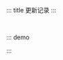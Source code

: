 ::: title 更新记录
:::

<lay-timeline style="padding-left:30px;padding-top:30px;">
  <lay-timeline-item title="🐛 尾版本号：日常问题更新。" simple></lay-timeline-item>
  <lay-timeline-item title="🌟 次版本号：带有新特性的向下兼容的版本。" simple></lay-timeline-item>
  <lay-timeline-item title="♻️ 主版本号：含有破坏性更新和新特性，不在发布周期内。" simple></lay-timeline-item>
</lay-timeline>

::: demo
<template>
<lay-timeline>
  <lay-timeline-item title="1.7.x">
        <ul> 
      <a name="1-7-13"></a> 
      <li> 
        <h3>1.7.13 <span class="layui-badge-rim">2022-12-17</span></h3> 
        <ul>
          <li>[修复] select 组件多选模式设置 style 属性 width 宽度失效问题。</li>
          <li>[修复] transfer 组件 search-method 设置后默认检索逻辑仍生效的问题。</li>
          <li>[修复] transfer 组件 width 属性受 flex 影响宽度不稳定的问题。</li>
          <li>[修复] tab 组件在夜间模式下默认样式与卡片样式出现额外的白色边框。</li>
          <li>[优化] transfer 组件 search 属性开启时，拼字阶段仍触发搜索的问题。</li>
          <li>[优化] router 路由拦截添加 nprogress 加载过渡动画。</li>
        </ul>  
      </li>
    </ul>
      <ul> 
      <a name="1-7-12"></a> 
      <li> 
        <h3>1.7.12 <span class="layui-badge-rim">2022-12-15</span></h3> 
        <ul>
          <li>[新增] transfer 组件 leftTitle 插槽, 自定义左侧标题。</li>
          <li>[新增] transfer 组件 rightTitle 插槽, 自定义右侧标题。</li>
          <li>[新增] transfer 组件 search-method 方法，自定义搜索逻辑。</li>
          <li>[新增] tag-input 组件 append 插槽, 用于前缀自定义内容。</li>
          <li>[新增] tag-input 组件 prepend 插槽, 用于后缀自定义内容。</li>
          <li>[新增] select 组件 append 插槽, 用于前缀自定义内容。</li>
          <li>[新增] select 组件 prepend 插槽，用于后缀自定义内容。</li>
          <li>[新增] split-panel-item 组件 space 属性百分比数值支持。</li>
          <li>[修复] icon-picker 组件按需加载 lay-icon 无法解析的警告。</li>
          <li>[修复] transfer 组件 dataSource 配置不存在 title 属性时产生异常。</li>
          <li>[修复] table 组件 columns 属性动态修改后表格不刷新的响应式问题。</li>
        </ul>  
      </li>
    </ul>
    <ul> 
      <a name="1-7-11"></a> 
      <li> 
        <h3>1.7.11 <span class="layui-badge-rim">2022-12-05</span></h3> 
        <ul>
          <li>[新增] tab 组件鼠标滚动功能, 兼容移动端 touch 事件。</li>
          <li>[新增] textarea 组件 autosize 属性, 根据内容自适应大小。</li>
          <li>[新增] icon-picker 组件 allow-clear 属性, 开启清空操作。</li>
          <li>[修复] button 组件 夜间模式 下, 普通按钮边框高亮与背景色不一致的问题。</li>
          <li>[修复] cascader 组件 v-model 属性不为空时, 无法正常回显。</li>
          <li>[修复] select 组件 muilpart 为 true 时候 placeholder 属性无效。</li>
          <li>[修复] page-header 组件 backIcon 插槽 html 中使用无效。</li>
          <li>[优化] checkbox 组件 默认主题 下, 勾选框多余的左边框。</li>
          <li>[优化] icon-picker 组件 下拉 图标, 在打开关闭时赋予不同的状态。</li>
          <li>[优化] table 组件 .layui-table-total 背景色 fixed 字段不生效的问题。</li>
          <li>[优化] layer 组件 success 回调执行时机。</li>
        </ul> 
      </li>
    </ul>
    <ul> 
      <a name="1-7-10"></a> 
      <li> 
        <h3>1.7.10 <span class="layui-badge-rim">2022-11-30</span></h3> 
        <ul>
          <li>[修复] select 组件 search-method 属性, 自定义搜索逻辑不生效。</li>
          <li>[优化] select 组件文档, 简化使用案例。</li>
        </ul> 
      </li>
    </ul>
    <ul> 
      <a name="1-7-9"></a> 
      <li> 
        <h3>1.7.9 <span class="layui-badge-rim">2022-11-22</span></h3> 
        <ul>
          <li>[新增] select 组件 search-method 属性, 允许自定义搜索逻辑。</li>
          <li>[修复] tag 组件 max-width 属性, 内容超出后 `...` 省略符缺失。</li>
          <li>[修复] table 组件 column 属性 align 配置失效, 该问题仅存在 1.7.8 版本。</li>
          <li>[修复] select 组件 build 后, 选中内容无法正确回显。</li>
          <li>[修复] tab 组件 build 后, tab-item 无法正确显示, 在嵌套 v-for 时。</li>
          <li>[修复] table 组件 default-toolbar 在配置数组时, 未按顺序渲染。</li>
        </ul> 
      </li>
    </ul>
    <ul> 
      <a name="1-7-8"></a> 
      <li> 
        <h3>1.7.8 <span class="layui-badge-rim">2022-11-19</span></h3> 
        <ul>
          <li>[新增] upload 组件 auto 属性, 是否自动上传配置。</li>
          <li>[修复] table 组件 ellipsisTooltip 属性不生效。</li>
          <li>[优化] backtop 组件部分浏览器版本无法正常返回顶部。</li>
          <li>[优化] date-picker 组件 btn 操作 border-radius 样式细节。</li>
          <li>[优化] tag-input 组件 maxWidth 属性默认为 100%。</li>
          <li>[优化] tag-input 组件 tagWidth 超出 input 宽度时自动省略文本。</li>
          <li>[优化] table 组件 default-toolbar 属性支持 Array 类型, 举例：['print']。</li>
          <li>[优化] select 组件 dropdown 关闭时统一清空 search 内容。</li>
        </ul> 
      </li>
    </ul>
    <ul> 
      <a name="1-7-7"></a> 
      <li> 
        <h3>1.7.7 <span class="layui-badge-rim">2022-11-11</span></h3> 
        <ul>
          <li>[新增] upload 组件 text 属性, 设置上传描述。</li>
          <li>[新增] upload 组件 dragText 属性, 设置拖拽面板提示信息。</li>
          <li>[修复] select-option 组件 default 插槽内容为多层元素时, 使用 label 属性值作为回显。</li>
          <li>[修复] input-number 组件 step 设置为小数时精度丢失的问题。</li>
          <li>[修复] tooltip 组件临近屏幕边界, 三角位置显示错误。</li>
          <li>[优化] select-option 组件 多选 模式只能点击复选框的问题。</li>
          <li>[优化] select 组件 search 事件在拼字时触发的问题。</li>
          <li>[优化] select 组件 change 事件触发时机不恰当的问题。</li>
        </ul> 
      </li>
    </ul>
    <ul> 
      <a name="1-7-6"></a> 
      <li> 
        <h3>1.7.6 <span class="layui-badge-rim">2022-11-09</span></h3> 
        <ul>
          <li>[新增] page-header 组件 back-icon 插槽, 自定义返回图标。</li>
          <li>[新增] page-header 组件 back-icon 属性, 自定义返回图标。</li>
          <li>[修复] input-number 组件 step 设置为小数时精度丢失的问题。</li>
          <li>[修复] datePicker 组件 年选择器 清空后再点击确定回显错误。</li>
          <li>[修复] select 组件 单选模式 与 多选模式 清空操作样式不统一的问题。</li>
          <li>[修复] select 组件 单选模式 与 多选模式 下拉宽度不一致的问题。</li>
          <li>[修复] select 组件 多选模式 @search 事件不生效的问题。</li>
          <li>[优化] select 组件 label 属性不兼容 number 类型。</li>
          <li>[优化] select-option 组件 label 属性为 null 时, 单选不展示。</li>
          <li>[优化] select-option 组件 label 属性为 null 时, 搜索报错。</li>
          <li>[优化] datePicker 组件 新增change,blur,foucs事件。</li>
        </ul> 
      </li>
    </ul>
    <ul> 
      <a name="1-7-5"></a> 
      <li> 
        <h3>1.7.5 <span class="layui-badge-rim">2022-11-06</span></h3> 
        <ul>
          <li>[修复] select 组件单选模式验证失败后边框无变化的问题。</li>
          <li>[修复] tooltip 组件临近屏幕边界, 三角位置显示错误。</li>
          <li>[修复] upload 组件开启 cut 裁剪属性, 取消上传仍会弹出裁剪界面。</li>
          <li>[修复] upload 组件开启 cut 裁剪属性, 多次上传同文件, 非首次都不会弹出裁剪框。</li>
          <li>[优化] collapse 组件 collapseTransition 属性开启时, 为下拉图标增加转场动画。</li>
        </ul> 
      </li>
    </ul>
    <ul> 
      <a name="1-7-4"></a> 
      <li> 
        <h3>1.7.4 <span class="layui-badge-rim">2022-11-04</span></h3> 
        <ul>
          <li>[新增] button 按钮 active 效果。</li>
          <li>[新增] input 组件 max 与 min 属性, 用于控制 number 类型下手动输入值的范围。</li>
          <li>[修复] textarea 组件边框 hover 状态颜色和其它 form 系列组件不一样的问题。</li>
          <li>[修复] tag-input 组件获取焦点与 hover 状态和其它 form 系列组件不一样的问题。</li>
          <li>[修复] upload 组件多次上传同一文件时，除了第一次都无法正常触发到@before和@done 事件。</li>
          <li>[修复] select 组件 slots 无法正常解决注释的问题。</li>
          <li>[修复] tab 组件 slots 无法正常解决注释与 v-if 的问题。</li>
          <li>[修复] select 单选模式和多选模式, 鼠标悬停时边框颜色不一样的问题。</li>
          <li>[修复] textarea 双向绑定在拼字时触发更新的问题。</li>
          <li>[修复] input-number 组件 disabled-input 属性开启时，点击减号无效。</li>
          <li>[修复] input-number 的 min 和 max 属性在手动输入值的场景下无效。</li>
          <li>[修复] button 组件 disabled 属性无效。</li>
          <li>[修复] button-group 组件, 个别类型无法正常显示分割线。</li>
          <li>[修复] select 组件禁用后 仍能清空的问题。</li>
          <li>[修复] input-number 组件无法手动输入负数的问题。</li>
          <li>[修复] input-number 组件清空内容，输入框失去焦点后数字复显的问题。</li>
          <li>[修复] input-number 组件设置步长点击增加，直接拼接字符串的问题。</li>
          <li>[修复] textarea 和 select 验证失败后边框颜色没有变成红色。</li>
        </ul> 
      </li>
    </ul>
    <ul> 
      <a name="1-7-3"></a> 
      <li> 
        <h3>1.7.3 <span class="layui-badge-rim">2022-10-27</span></h3> 
        <ul>
          <li>[修复] table 组件 滚动条 拖拽时 header 产生错位。</li>
          <li>[修复] layer 组件 notifiy 类型 css 丢失的问题。</li>
          <li>[优化] layer 组件 notifiy 类型 class 命名规范。</li>
          <li>[升级] layer-vue 1.4.7 版本。</li>
        </ul> 
      </li>
    </ul>
    <ul> 
      <a name="1-7-2"></a> 
      <li> 
        <h3>1.7.2 <span class="layui-badge-rim">2022-10-26</span></h3> 
        <ul>
          <li>[优化] input 组件 disabled 属性禁用效果。</li>
          <li>[优化] textarea 组件 disabled 属性禁用效果。</li>
          <li>[优化] switch 组件 disabled 属性禁用效果。</li>
          <li>[优化] select 组件 disabled 属性禁用效果。</li>
          <li>[优化] tag-input 组件 disabled 属性禁用效果。</li>
          <li>[优化] color-picker 组件 disabled 属性禁用效果。</li>
          <li>[优化] cascader 组件 disabled 属性禁用效果。</li>
          <li>[优化] icon-picker 组件 disabled 属性禁用效果。</li>
        </ul> 
      </li>
    </ul>
    <ul> 
      <a name="1-7-1"></a> 
      <li> 
        <h3>1.7.1 <span class="layui-badge-rim">2022-10-26</span></h3> 
        <ul>
          <li>[新增] date-picker 组件 placeholder 属性 array 类型兼容。</li>
          <li>[修复] date-picker 组件 range 属性为 true 时的 国际化 翻译失效。</li> 
          <li>[修复] date-picker 组件 range 属性为 true 时的 lay-dropdown 无法解析警告。</li>
          <li>[修复] upload 组件 裁剪 案例不生效问题, 前提需要 acceptMime 为 images 值。</li>
          <li>[优化] upload 组件 i18n 国际化支持。</li>
        </ul> 
      </li>
    </ul>
    <ul> 
      <a name="1-7-0"></a> 
      <li> 
        <h3>1.7.0 <span class="layui-badge-rim">2022-10-24</span></h3> 
        <ul>
          <li>[新增] select 组件 contentClass 属性, 用于自定义内容区域 class 属性。</li>
          <li>[新增] select 组件 contentStyle 属性, 用于自定义内容区域 style 属性。</li>
          <li>[新增] icon-picker 组件 disabled 属性, 禁用颜色选择。</li>
          <li>[新增] icon-picker 组件 contentClass 属性, 用于自定义内容区域 class 属性。</li>
          <li>[新增] icon-picker 组件 contentStyle 属性, 用于自定义内容区域 style 属性。</li>
          <li>[新增] color-picker 组件 disabled 属性, 禁用图标选择。</li>
          <li>[新增] color-picker 组件 contentClass 属性, 用于自定义内容区域 class 属性。</li>
          <li>[新增] color-picker 组件 contentStyle 属性, 用于自定义内容区域 style 属性。</li>
          <li>[新增] cascader 组件 disabled 属性, 禁用数据选择。</li>
          <li>[新增] cascader 组件 contentClass 属性, 用于自定义内容区域 class 属性。</li>
          <li>[新增] cascader 组件 contentStyle 属性, 用于自定义内容区域 style 属性。</li>
          <li>[新增] date-picker 组件 contentClass 属性, 用于自定义内容区域 class 属性。</li>
          <li>[新增] date-picker 组件 contentStyle 属性, 用于自定义内容区域 style 属性。</li>
          <li>[修复] date-picker 组件 type 属性为 date 值, range 属性为 true 时, 结束月份出现 13 月的问题。</li>
          <li>[修复] space 组件 size 属性使用内置 string ['md','sm'] 不生效的问题。</li>
          <li>[修复] table 组件 datasource 为空, 表头超出宽度无法滚动的问题。</li>
          <li>[修复] page 组件 pages 属性起始页计算逻辑, 在接近尾页时 pages 页码不对应的问题。</li>
          <li>[修复] select 组件 multiple 与 disabled 属性同时为 true 时, 禁用效果失效。</li>
          <li>[删除] select 组件 show-empty 属性, 由用户自定义 select-option 代替。</li>
          <li>[删除] select 组件 empty-message 属性, 由用户自定义 select-option 代替。</li>
          <li>[删除] select 组件 placeholder, searchPlaceholder 属性默认值, 由使用者提供。</li>
          <li>[优化] select 组件 disabled 属性效果, hover 状态显示禁用光标, 并保持 border 颜色不变。</li>
          <li>[优化] input 组件 disabled 属性效果, hover 状态保持 border 颜色不变。</li>
          <li>[优化] switch 组件 disabled 属性效果, 光标移入圆形白色按钮不显示禁用光标。</li>
          <li>[优化] tag-input 组件 disabled 属性效果, 与其他组件保持相同设计规范。</li>
          <li>[优化] date-picker, empty, page 组件支持 i18n 国际化。</li>
        </ul> 
      </li>
    </ul>
  </lay-timeline-item>
  <lay-timeline-item title="1.6.x">
    <ul> 
      <a name="1-6-9"></a> 
      <li> 
        <h3>1.6.9 <span class="layui-badge-rim">2022-10-18</span></h3> 
        <ul>
          <li>[修复] select 组件内部维护 options 时导致的内存溢出问题。</li>
          <li>[修复] select 组件单选模式 showSearch 属性开启时, 输入框循环重置的问题。</li>
          <li>[修复] upload 组件 drag 为 true 时, 获取拖拽文件 files 集合失败, 无法正常上传。</li>
          <li>[优化] layer 组件 id 属性, 当值相同时仅保留最新的弹出层实例。</li>
          <li>[升级] layer-vue 1.4.6 版本。</li> 
        </ul> 
      </li>
    </ul>
    <ul> 
      <a name="1-6-8"></a> 
      <li> 
        <h3>1.6.8 <span class="layui-badge-rim">2022-10-14</span></h3> 
        <ul>
          <li>[修复] upload 组件 drag 为 false 时的 removeEventListener 警告。</li>
          <li>[修复] upload 组件销毁 drap drapenter dragover 事件未注销。</li>
        </ul> 
      </li>
    </ul>
    <ul> 
      <a name="1-6-7"></a> 
      <li> 
        <h3>1.6.7 <span class="layui-badge-rim">2022-10-13</span></h3> 
        <ul>
          <li>[修复] menu 组件 ident 属性带来的 typescript 警告。</li>
          <li>[修复] tansfer 组件 data-source 属性缺少响应式的特性。</li>
          <li>[修复] upload 组件 drag 属性开启后, 拖拽上传无效的问题。</li>
          <li>[优化] switch 组件 on-switch-text 和 un-switch-text 属性, 为描述提供适当边距。</li>
          <li>[优化] config-provider 组件 dark-partial 属性默认值, 降低整体饱和度。</li>
        </ul> 
      </li>
    </ul>
    <ul> 
      <a name="1-6-6"></a> 
      <li> 
        <h3>1.6.6 <span class="layui-badge-rim">2022-10-11</span></h3> 
        <ul>
          <li>[新增] menu 组件 ident 属性, 用于开启目录缩进与缩进尺寸。</li>
          <li>[新增] table 组件 column 配置 total-row-method 属性, 用于自定义列统计逻辑。</li>
          <li>[修复] table 组件 column 配置 fixed 属性, 特殊情况下的列空白问题。</li>
          <li>[修复] talle 组件 table-row 行 algin 等属性, 不跟随 column 列配置的问题。</li>
          <li>[修复] table 组件 table-row 行 fixed 属性不生效的问题。</li>
        </ul> 
      </li>
    </ul>
    <ul> 
      <a name="1-6-5"></a> 
      <li> 
        <h3>1.6.5 <span class="layui-badge-rim">2022-10-11</span></h3> 
        <ul>
          <li>[新增] datePicker 组件 type 属性为 date 与 datetime 时, 支持时间戳传入。</li>
          <li>[修复] datePicker 组件 type 属性为 dateTime 时 同时选择日期与时间不生效问题。</li>
          <li>[修复] datepicker 组件 type 属性为 mouth 时, v-model 为 number 类型时, 月份选择显示NaN。</li>
          <li>[修复] tree 组件 checkedKeys 属性赋值默认子集全部选中的问题。</li>
          <li>[修复] layer 组件在高版本 google 中的 event.path 警告信息。</li>
          <li>[修复] select-option 组件 default 插槽不可用的问题。</li>
        </ul> 
      </li>
    </ul>
    <ul> 
      <a name="1-6-4"></a> 
      <li> 
        <h3>1.6.4 <span class="layui-badge-rim">2022-10-09</span></h3> 
        <ul>
          <li>[修复] radio 组件 value 属性不兼容 number 类型而导致类型警告。</li>
          <li>[修复] table 组件 .layui-table-body 增加过渡动画后, 修改 height 样式, 导致 header 错位。</li>
          <li>[修复] select-option 组件在伴随 v-if 指令时导致无法正常渲染。</li>
        </ul> 
      </li>
    </ul>
    <ul> 
      <a name="1-6-3"></a> 
      <li> 
        <h3>1.6.3 <span class="layui-badge-rim">2022-10-08</span></h3> 
        <ul>
          <li>[修复] select 组件 option 子组件 hover 样式缺失。</li>
          <li>[修复] select 组件下拉图标在选择 option 后状态不重置的问题。</li>
          <li>[修复] select 组件多选模式, 选项无法手动删除的问题。</li>
          <li>[修复] layer 组件 end 回调函数多次触发的问题。</li>
        </ul> 
      </li>
    </ul>
    <ul> 
      <a name="1-6-2"></a> 
      <li> 
        <h3>1.6.2 <span class="layui-badge-rim">2022-10-07</span></h3> 
        <ul>
          <li>[修复] upload 组件 size 属性提示信息单位换算错误。</li>
          <li>[修复] tree 组件 checkStrictly 属性为 true 时, 初始数据仍关联选择。</li>
          <li>[修复] icon-picker 组件 v-model 缺失响应式特性。</li>
          <li>[修复] select-option 组件 hover 状态的选择样式。</li>
          <li>[升级] 升级 vue 3.2.40 与 typescript 4.8.4。</li>
        </ul> 
      </li>
    </ul>
    <ul> 
      <a name="1-6-1"></a> 
      <li> 
        <h3>1.6.1 <span class="layui-badge-rim">2022-10-06</span></h3> 
        <ul>
          <li>[修复] layer 组件 v-model 默认为 true 时弹出层不显示的问题。</li>
          <li>[修复] layer 组件 success 回调函数属性默认显示时不触发的问题。</li>
          <li>[修复] layer 组件 msg 调用 content-height 内容高度计算不正确。</li>
          <li>[修复] layer 组件 btn 与 close 操作抖动的问题。</li>
          <li>[升级] layer-vue 1.4.3 版本。</li>
        </ul> 
      </li>
    </ul>
    <ul> 
      <a name="1-6-0"></a> 
      <li> 
        <h3>1.6.0 <span class="layui-badge-rim">2022-10-04</span></h3> 
        <ul>
          <li>[新增] tree 组件 checkStrictly 属性, 开启复选框时解除父子联动关系, 默认为 false。</li>
          <li>[修复] tree 组件 title 自定义标题插槽, 不生效的问题。</li>
          <li>[修复] tree 组件 node 配置 disabled 启用时, @node-click 事件仍触发的问题。</li>
          <li>[修复] select 组件 multiple 开启时, 值不存在时导致控制台异常。</li>
          <li>[修复] timeline 组件 title 属性必填警告。</li>
          <li>[修复] cascader 组件 trigger 属性必填警告。</li>
          <li>[修复] select-option 组件 value 属性 number 类型值警告。</li>
          <li>[修复] checkbox 组件 value 属性 number 类型值警告。</li>
          <li>[修复] checkbox 组件 label 属性与 default 插槽不设置, layui-checkbox-label 元素仍存在的问题。</li>
          <li>[修复] tree 组件 show-checkbox 为 true 时, 复选框与标题间距过宽的问题。</li>
          <li>[修复] tree 组件 node 配置 disabled 启用时, 仍会因为父子关联选择。</li>
          <li>[修复] table 组件 indentSize 属性, 在加载远程数据时不生效的问题。</li>
          <li>[调整] date-picker 组件 laydate-range-hover 前景色与背景色。</li>
        </ul> 
      </li>
    </ul>
  </lay-timeline-item>
  <lay-timeline-item title="1.5.x">
      <ul> 
      <a name="1-5-1"></a> 
      <li> 
        <h3>1.5.1 <span class="layui-badge-rim">2022-09-30</span></h3> 
        <ul>
          <li>[新增] avatar 组件 default 插槽, 支持文本头像, 用于复杂场景。</li>
          <li>[新增] avatar 组件 icon 属性, 用于展示 iconfont 头像, 默认值为 `layui-icon-username`。</li>
          <li>[修复] select 组件 multiple 为 true 且 showSearch 为 true 时光标为输入, 否则为小手指。</li>
          <li>[修复] select 组件 slots 延时渲染, 选中项 label 不更新的问题。</li>
        </ul> 
      </li>
    </ul>
    <ul> 
      <a name="1-5-0"></a> 
      <li> 
        <h3>1.5.0 <span class="layui-badge-rim">2022-09-29</span></h3> 
        <ul>
          <li>[新增] tag-input 标签输入框组件, 用于录入事物的属性与纬度。</li>
          <li>[新增] table 组件 header 插槽, 用于在工具栏与表格之间插入元素。</li>
          <li>[新增] tabitem 组件 icon 属性, 提供 title 属性前置 icon 设置。</li>
          <li>[新增] select 组件 searchPlaceholder 属性, 自定义搜索提示信息。</li>
          <li>[新增] select 组件 minCollapsedNum 属性, 多选模式选中项超过多少时折叠。</li>
          <li>[新增] select 组件 collapseTagsTooltip 属性, 多选模式下是否悬浮显示折叠的选中项。</li>
          <li>[修复] cascader 外部清空 modelValue, 选中项仍不清楚的问题。</li>
          <li>[修复] tolltip 组件 content 变化时, 位置无法自动计算调整的问题。</li>
          <li>[修复] breadcrumb-item 组件无法正确传递 attrs, 导致 @click 等自定义事件失效。</li>
          <li>[修复] layout 组件仅引入了 footer 作为内容元素时, layui-layout-vertical 样式不生效, 导致布局错误。</li>
          <li>[修复] select 组件 multiple 属性为 true 时, 删除选项时清空筛选条件的问题。</li>
          <li>[修复] select 组件多选模式下提示信息错误, 将 "请选择" 调整为 "请输入"。</li>
          <li>[修复] select 组件与 table 组件组合使用时, 下拉内容被遮盖。</li>
          <li>[修复] select 组件位于 layer 底部时, 点击时出现滚动条。</li>
          <li>[修复] select 组件外部修改 modelValue 值时, option 不选中的问题。</li>
          <li>[修复] icon-picker 组件 show-search 属性开启时, 搜索不生效的问题。</li>
          <li>[修复] notice-bar 组件切换页面后, NodeJS.Timeout 定时器不清除的问题。</li>
          <li>[优化] page 组件 limit 逻辑, 切换 limit 后，如果页数大于当前页，保持当前页码不变，否则使用最大页码。</li>
          <li>[优化] input 组件 suffix 插槽与 allow-clear 启用时的显示顺序, clear > suffix。</li>
          <li>[优化] tag 组件 border background height 等, 使其更贴合 layui 的设计规范。</li>
          <li>[优化] input 组件 suffix prefix password clear 左右布局, 由 15px 调整至 10px。</li>
          <li>[优化] input 组件 prefix 与 prefix-icon 存在时, 取消左侧边距缩进。</li>
          <li>[删除] select 组件 create 属性 与 create 事件。</li>
        </ul> 
      </li>
    </ul>
  </lay-timeline-item>
</lay-timeline>
</template>

<script>
import { ref } from 'vue'

export default {
  setup() {

    return {
    }
  }
}
</script>

:::
